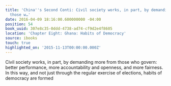 ```yaml
---
title: 'China''s Second Conti: Civil society works, in part, by demanding more from
  those w…'
date: 2016-04-09 18:16:00.600000000 -04:00
position: 54
book_uuid: 307e8c35-0ddd-4738-ad74-cf9d2e4f8605
location: 'Chapter Eight: Ghana: Habits of Democracy'
source: ibooks
touch: true
highlighted_on: '2015-11-13T00:00:00.000Z'
---
```


Civil society works, in part, by demanding more from those who govern: better performance, more accountability and openness, and more fairness. In this way, and not just through the regular exercise of elections, habits of democracy are formed